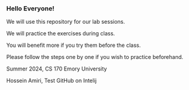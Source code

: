 ### Hello Everyone!

We will use this repository for our lab sessions.

We will practice the exercises during class.

You will benefit more if you try them before the class.

Please follow the steps one by one if you wish to practice beforehand.

Summer 2024, CS 170 Emory University 

Hossein Amiri,
Test GitHub on Intelij 

